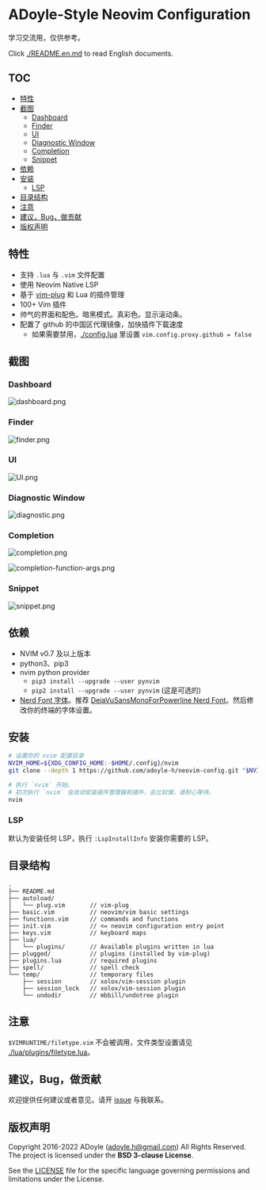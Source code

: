 # ADoyle-Style Neovim Configuration

学习交流用，仅供参考。

Click [./README.en.md](./README.en.md) to read English documents.

## TOC

<!-- MarkdownTOC GFM -->

- [特性](#特性)
- [截图](#截图)
    - [Dashboard](#dashboard)
    - [Finder](#finder)
    - [UI](#ui)
    - [Diagnostic Window](#diagnostic-window)
    - [Completion](#completion)
    - [Snippet](#snippet)
- [依赖](#依赖)
- [安装](#安装)
    - [LSP](#lsp)
- [目录结构](#目录结构)
- [注意](#注意)
- [建议，Bug，做贡献](#建议bug做贡献)
- [版权声明](#版权声明)

<!-- /MarkdownTOC -->

## 特性

- 支持 `.lua` 与 `.vim` 文件配置
- 使用 Neovim Native LSP
- 基于 [vim-plug][] 和 Lua 的插件管理
- 100+ Vim 插件
- 帅气的界面和配色。暗黑模式。真彩色。显示滚动条。
- 配置了 github 的中国区代理镜像，加快插件下载速度
  - 如果需要禁用，[./config.lua](./config.lua) 里设置 `vim.config.proxy.github = false`

## 截图

### Dashboard

![dashboard.png](https://media.githubusercontent.com/media/adoyle-h/_imgs/master/neovim-config/dashboard.png)

### Finder

![finder.png](https://media.githubusercontent.com/media/adoyle-h/_imgs/master/neovim-config/dashboard.png)

### UI

![UI.png](https://media.githubusercontent.com/media/adoyle-h/_imgs/master/neovim-config/UI.png)

### Diagnostic Window

![diagnostic.png](https://media.githubusercontent.com/media/adoyle-h/_imgs/master/neovim-config/diagnostic.png)

### Completion

![completion.png](https://media.githubusercontent.com/media/adoyle-h/_imgs/master/neovim-config/completion.png)

![completion-function-args.png](https://media.githubusercontent.com/media/adoyle-h/_imgs/master/neovim-config/completion-function-args.png)

### Snippet

![snippet.png](https://media.githubusercontent.com/media/adoyle-h/_imgs/master/neovim-config/snippet.png)

## 依赖

- NVIM v0.7 及以上版本
- python3、pip3
- nvim python provider
  - `pip3 install --upgrade --user pynvim`
  - `pip2 install --upgrade --user pynvim` (这是可选的)
- [Nerd Font 字体][Nerd Font]。推荐 [DejaVuSansMonoForPowerline Nerd Font][font]。然后修改你的终端的字体设置。

## 安装

```sh
# 设置你的 nvim 配置目录
NVIM_HOME=${XDG_CONFIG_HOME:-$HOME/.config}/nvim
git clone --depth 1 https://github.com/adoyle-h/neovim-config.git "$NVIM_HOME"

# 执行 `nvim` 开始。
# 初次执行 `nvim` 会自动安装插件管理器和插件，会比较慢，请耐心等待。
nvim
```

### LSP

默认为安装任何 LSP，执行 `:LspInstallInfo` 安装你需要的 LSP。

## 目录结构

```
.
├── README.md
├── autoload/
│   └── plug.vim       // vim-plug
├── basic.vim          // neovim/vim basic settings
├── functions.vim      // commands and functions
├── init.vim           // <= neovim configuration entry point
├── keys.vim           // keyboard maps
├── lua/
│   └── plugins/       // Available plugins written in lua
├── plugged/           // plugins (installed by vim-plug)
├── plugins.lua        // required plugins
├── spell/             // spell check
└── temp/              // temporary files
    ├── session        // xolox/vim-session plugin
    ├── session_lock   // xolox/vim-session plugin
    └── undodir        // mbbill/undotree plugin
```

## 注意

`$VIMRUNTIME/filetype.vim` 不会被调用，文件类型设置请见 [./lua/plugins/filetype.lua](./lua/plugins/filetype.lua)。

## 建议，Bug，做贡献

欢迎提供任何建议或者意见。请开 [issue][] 与我联系。

## 版权声明

Copyright 2016-2022 ADoyle (adoyle.h@gmail.com) All Rights Reserved. The project is licensed under the **BSD 3-clause License**.

See the [LICENSE][] file for the specific language governing permissions and limitations under the License.


<!-- links -->

[issue]: https://github.com/adoyle-h/neovim-config/issues
[LICENSE]: ./LICENSE
[font]: https://github.com/ryanoasis/nerd-fonts/tree/master/patched-fonts/DejaVuSansMono
[Nerd Font]: https://github.com/ryanoasis/nerd-fonts
[vim-plug]: https://github.com/junegunn/vim-plug
